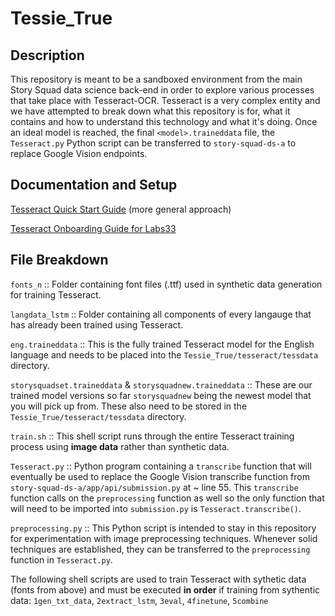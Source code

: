 # Tessie_True

## Description

This repository is meant to be a sandboxed environment from the main Story Squad data science back-end in order to explore various processes that take place with Tesseract-OCR. Tesseract is a very complex entity and we have attempted to break down what this repository is for, what it contains and how to understand this technology and what it's doing. Once an ideal model is reached, the final `<model>.traineddata` file, the `Tesseract.py` Python script can be transferred to `story-squad-ds-a` to replace Google Vision endpoints.

## Documentation and Setup

[Tesseract Quick Start Guide](https://docs.google.com/document/d/141EKgawPfkhSCKC4GrP9VUK3_TD2qFRKl4t3aE7825c/edit?usp=sharing) (more general approach)

[Tesseract Onboarding Guide for Labs33](https://docs.google.com/document/d/1I8GayxQ6_HOPAeYB81GpApwhIVsXfBqhrH3VSdi3pPQ/edit?usp=sharing)

## File Breakdown

`fonts_n`  :: Folder containing font files (.ttf) used in synthetic data generation for training Tesseract.

`langdata_lstm` :: Folder containing all components of every langauge that has already been trained using Tesseract.

`eng.traineddata` :: This is the fully trained Tesseract model for the English language and needs to be placed into the `Tessie_True/tesseract/tessdata` directory.

`storysquadset.traineddata` & `storysquadnew.traineddata` :: These are our trained model versions so far `storysquadnew` being the newest model that you will pick up from. These also need to be stored in the `Tessie_True/tesseract/tessdata` directory.

`train.sh` :: This shell script runs through the entire Tesseract training process using **image data** rather than synthetic data.

`Tesseract.py` :: Python program containing a `transcribe` function that will eventually be used to replace the Google Vision transcribe function from `story-squad-ds-a/app/api/submission.py` at ~ line 55. This `transcribe` function calls on the `preprocessing` function as well so the only function that will need to be imported into `submission.py` is `Tesseract.transcribe()`.

`preprocessing.py` :: This Python script is intended to stay in this repository for experimentation with image preprocessing techniques. Whenever solid techniques are established, they can be transferred to the `preprocessing` function in `Tesseract.py`.

The following shell scripts are used to train Tesseract with sythetic data (fonts from above) and must be executed **in order** if training from sythentic data: `1gen_txt_data`, `2extract_lstm`, `3eval`, `4finetune`, `5combine`
